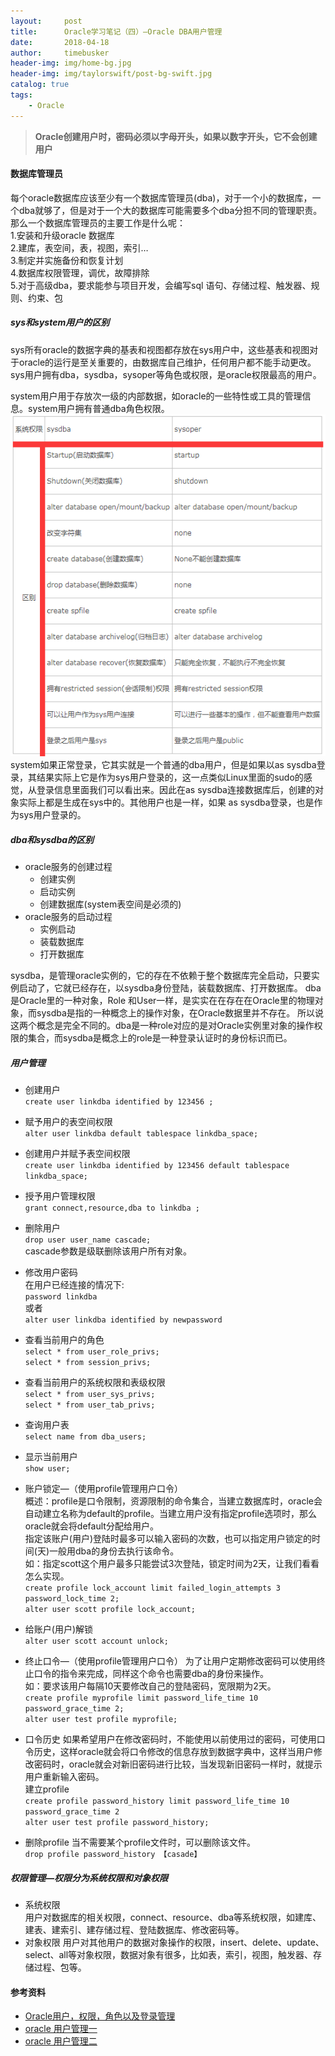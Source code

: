 ```yaml
---
layout:     post
title:      Oracle学习笔记（四）—Oracle DBA用户管理
date:       2018-04-18
author:     timebusker
header-img: img/home-bg.jpg
header-img: img/taylorswift/post-bg-swift.jpg
catalog: true
tags:
    - Oracle
---
```


> **Oracle创建用户时，密码必须以字母开头，如果以数字开头，它不会创建用户**  

#### 数据库管理员    
每个oracle数据库应该至少有一个数据库管理员(dba)，对于一个小的数据库，一个dba就够了，但是对于一个大的数据库可能需要多个dba分担不同的管理职责。那么一个数据库管理员的主要工作是什么呢：   
  1.安装和升级oracle 数据库   
  2.建库，表空间，表，视图，索引…   
  3.制定并实施备份和恢复计划   
  4.数据库权限管理，调优，故障排除   
  5.对于高级dba，要求能参与项目开发，会编写sql 语句、存储过程、触发器、规则、约束、包   

##### sys和system用户的区别 
sys所有oracle的数据字典的基表和视图都存放在sys用户中，这些基表和视图对于oracle的运行是至关重要的，由数据库自己维护，任何用户都不能手动更改。sys用户拥有dba，sysdba，sysoper等角色或权限，是oracle权限最高的用户。   

system用户用于存放次一级的内部数据，如oracle的一些特性或工具的管理信息。system用户拥有普通dba角色权限。   
![image](https://raw.githubusercontent.com/timebusker/timebusker.github.io/master/img/oracle/2018041800/1.png?raw=true)  
system如果正常登录，它其实就是一个普通的dba用户，但是如果以as sysdba登录，其结果实际上它是作为sys用户登录的，这一点类似Linux里面的sudo的感觉，从登录信息里面我们可以看出来。因此在as sysdba连接数据库后，创建的对象实际上都是生成在sys中的。其他用户也是一样，如果 as sysdba登录，也是作为sys用户登录的。  

##### dba和sysdba的区别
- oracle服务的创建过程
  + 创建实例
  + 启动实例
  + 创建数据库(system表空间是必须的)
- oracle服务的启动过程  
  + 实例启动
  + 装载数据库
  + 打开数据库

sysdba，是管理oracle实例的，它的存在不依赖于整个数据库完全启动，只要实例启动了，它就已经存在，以sysdba身份登陆，装载数据库、打开数据库。
dba是Oracle里的一种对象，Role 和User一样，是实实在在存在在Oracle里的物理对象，而sysdba是指的一种概念上的操作对象，在Oracle数据里并不存在。
所以说这两个概念是完全不同的。dba是一种role对应的是对Oracle实例里对象的操作权限的集合，而sysdba是概念上的role是一种登录认证时的身份标识而已。 

##### 用户管理 
- 创建用户   
`create user linkdba identified by 123456 ;`

- 赋予用户的表空间权限  
`alter user linkdba default tablespace linkdba_space;`

- 创建用户并赋予表空间权限  
`create user linkdba identified by 123456 default tablespace linkdba_space;`

- 授予用户管理权限  
`grant connect,resource,dba to linkdba ;`

- 删除用户   
`drop user user_name cascade;`    
cascade参数是级联删除该用户所有对象。  

- 修改用户密码    
在用户已经连接的情况下:    
`password linkdba`    
或者   
`alter user linkdba identified by newpassword`  

- 查看当前用户的角色   
`select * from user_role_privs;`   
`select * from session_privs;`    

- 查看当前用户的系统权限和表级权限    
`select * from user_sys_privs;`   
`select * from user_tab_privs;`    

- 查询用户表  
`select name from dba_users;`  

- 显示当前用户    
`show user;`  

- 账户锁定—（使用profile管理用户口令）  
概述：profile是口令限制，资源限制的命令集合，当建立数据库时，oracle会自动建立名称为default的profile。当建立用户没有指定profile选项时，那么oracle就会将default分配给用户。    
指定该账户(用户)登陆时最多可以输入密码的次数，也可以指定用户锁定的时间(天)一般用dba的身份去执行该命令。  
如：指定scott这个用户最多只能尝试3次登陆，锁定时间为2天，让我们看看怎么实现。      
`create profile lock_account limit failed_login_attempts 3 password_lock_time 2;`     
`alter user scott profile lock_account;`

- 给账户(用户)解锁   
`alter user scott account unlock;` 

- 终止口令—（使用profile管理用户口令） 
为了让用户定期修改密码可以使用终止口令的指令来完成，同样这个命令也需要dba的身份来操作。  
如：要求该用户每隔10天要修改自己的登陆密码，宽限期为2天。  
`create profile myprofile limit password_life_time 10 password_grace_time 2;`   
`alter user test profile myprofile;`  

- 口令历史
如果希望用户在修改密码时，不能使用以前使用过的密码，可使用口令历史，这样oracle就会将口令修改的信息存放到数据字典中，这样当用户修改密码时，oracle就会对新旧密码进行比较，当发现新旧密码一样时，就提示用户重新输入密码。  
建立profile   
`create profile password_history limit password_life_time 10 password_grace_time 2 `  
`alter user test profile password_history;`

- 删除profile 
当不需要某个profile文件时，可以删除该文件。  
`drop profile password_history 【casade】`  


##### 权限管理—权限分为系统权限和对象权限  
- 系统权限  
用户对数据库的相关权限，connect、resource、dba等系统权限，如建库、建表、建索引、建存储过程、登陆数据库、修改密码等。  
- 对象权限 
用户对其他用户的数据对象操作的权限，insert、delete、update、select、all等对象权限，数据对象有很多，比如表，索引，视图，触发器、存储过程、包等。 


#### 参考资料  
- [Oracle用户，权限，角色以及登录管理](https://www.cnblogs.com/zangdalei/p/5483695.html)
- [oracle 用户管理一](http://www.cnblogs.com/linjiqin/archive/2012/01/31/2332616.html)
- [oracle 用户管理二](http://www.cnblogs.com/linjiqin/archive/2012/01/31/2333982.html)

